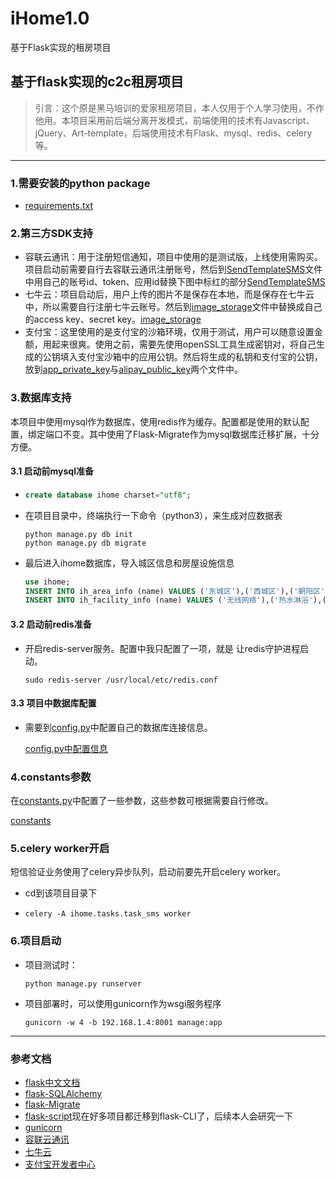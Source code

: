 # iHome1.0
基于Flask实现的租房项目

## 基于flask实现的c2c租房项目



> 引言：这个原是黑马培训的爱家租房项目，本人仅用于个人学习使用，不作他用。本项目采用前后端分离开发模式，前端使用的技术有Javascript、jQuery、Art-template，后端使用技术有Flask、mysql、redis、celery等。

---



### 1.需要安装的python package

- [requirements.txt](https://github.com/zhengyuchuan/iHome1.0/blob/master/requirements.txt)





### 2.第三方SDK支持

- 容联云通讯：用于注册短信通知，项目中使用的是测试版，上线使用需购买。项目启动前需要自行去容联云通讯注册账号，然后到[SendTemplateSMS](https://github.com/zhengyuchuan/iHome1.0/blob/master/ihome/libs/yuntongxun/SendTemplateSMS.py)文件中用自己的账号id、token、应用id替换下图中标红的部分[SendTemplateSMS](http://q6gtmshh2.bkt.clouddn.com/uPic/截屏2020-03-09下午10.14.55.png)
- 七牛云：项目启动后，用户上传的图片不是保存在本地，而是保存在七牛云中，所以需要自行注册七牛云账号。然后到[image_storage](https://github.com/zhengyuchuan/iHome1.0/blob/master/ihome/utils/image_storage.py)文件中替换成自己的access key、secret key。[image_storage](http://q6gtmshh2.bkt.clouddn.com/uPic/截屏2020-03-09下午10.28.16.png)
- 支付宝：这里使用的是支付宝的沙箱环境，仅用于测试，用户可以随意设置金额，用起来很爽。使用之前，需要先使用openSSL工具生成密钥对，将自己生成的公钥填入支付宝沙箱中的应用公钥。然后将生成的私钥和支付宝的公钥，放到[app_private_key](https://github.com/zhengyuchuan/iHome1.0/blob/master/ihome/api_1/Alipay_keys/app_private_key.pem)与[alipay_public_key](https://github.com/zhengyuchuan/iHome1.0/blob/master/ihome/api_1/Alipay_keys/alipay_public_key.pem)两个文件中。





### 3.数据库支持

本项目中使用mysql作为数据库，使用redis作为缓存。配置都是使用的默认配置，绑定端口不变。其中使用了Flask-Migrate作为mysql数据库迁移扩展，十分方便。

#### 3.1 启动前mysql准备

- ```sql
  create database ihome charset="utf8";
  ```

- 在项目目录中，终端执行一下命令（python3），来生成对应数据表

  ```shell
  python manage.py db init
  python manage.py db migrate
  ```

- 最后进入ihome数据库，导入城区信息和房屋设施信息

  ```sql
  use ihome;
  INSERT INTO ih_area_info (name) VALUES ('东城区'),('西城区'),('朝阳区'),('海淀区'),('昌平区'),('丰台区'),('房山区'),('通州区'),('顺义区'),('大兴区'),('怀柔区'),('平谷区'),('密云区'),('延庆区'),('石景山区'),('门头沟区');
  INSERT INTO ih_facility_info (name) VALUES ('无线网络'),('热水淋浴'),('空调'),('暖气'),('允许吸烟'),('饮水设备'),('牙具'),('香皂'),('拖鞋'),('手纸'),('毛巾'),('沐浴露、洗发露'),('冰箱'),('洗衣机'),('电梯'),('允许做饭'),('允许带宠物'),('允许聚会'),('门禁系统'),('停车位'),('有线网络'),('电视'),('浴缸');
  ```

#### 3.2 启动前redis准备

- 开启redis-server服务。配置中我只配置了一项，就是 让redis守护进程启动。

  ```shell
  sudo redis-server /usr/local/etc/redis.conf
  ```

#### 3.3 项目中数据库配置

- 需要到[config.py](https://github.com/zhengyuchuan/iHome1.0/blob/master/config.py)中配置自己的数据库连接信息。

  [config.py中配置信息](http://q6gtmshh2.bkt.clouddn.com/uPic/截屏2020-03-09下午11.03.58.png)





### 4.constants参数

在[constants.py](https://github.com/zhengyuchuan/iHome1.0/blob/master/ihome/constants.py)中配置了一些参数，这些参数可根据需要自行修改。

[constants](http://q6gtmshh2.bkt.clouddn.com/uPic/截屏2020-03-10上午8.33.18.png)





### 5.celery worker开启

短信验证业务使用了celery异步队列，启动前要先开启celery worker。

- cd到该项目目录下

- ```shell
  celery -A ihome.tasks.task_sms worker
  ```







### 6.项目启动

- 项目测试时：

  ```
  python manage.py runserver
  ```

- 项目部署时，可以使用gunicorn作为wsgi服务程序

  ```shell
  gunicorn -w 4 -b 192.168.1.4:8001 manage:app
  ```

  

---

### 参考文档

- [flask中文文档](https://dormousehole.readthedocs.io/en/latest/)
- [flask-SQLAlchemy](https://flask-sqlalchemy.palletsprojects.com/en/2.x/)
- [flask-Migrate](https://flask-migrate.readthedocs.io/en/latest/)
- [flask-script](https://flask-script.readthedocs.io/en/latest/)现在好多项目都迁移到flask-CLI了，后续本人会研究一下
- [gunicorn](https://docs.gunicorn.org/en/stable/)
- [容联云通讯](https://www.yuntongxun.com/?ly=baidu-pz-p&qd=cpc&cp=ppc&xl=null&kw=10360228)
- [七牛云](https://www.qiniu.com/)
- [支付宝开发者中心](https://developers.alipay.com/developmentAccess/developmentAccess.htm)

